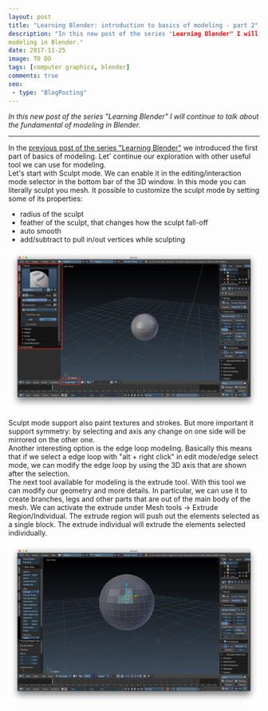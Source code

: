 ```yaml
---
layout: post
title: "Learning Blender: introduction to basics of modeling - part 2"
description: "In this new post of the series "Learning Blender" I will continue to talk about the fundamental of 
modeling in Blender."
date: 2017-11-25
image: TO DO
tags: [computer graphics, blender]
comments: true
seo:
 - type: "BlogPosting"
---
```


*In this new post of the series "Learning Blender" I will continue to talk about the fundamental of modeling in Blender.*

---

In the [previous post of the series "Learning Blender"](TODO) we introduced the first part of basics of modeling. 
Let' continue our exploration with other useful tool we can use for modeling.  
Let's start with Sculpt mode. We can enable it in the editing/interaction mode selector in the bottom bar of the 3D 
window. In this mode you can literally sculpt you mesh. It possible to customize the sculpt mode by setting some of 
its properties:

* radius of the sculpt
* feather of the sculpt, that changes how the sculpt fall-off
* auto smooth
* add/subtract to pull in/out vertices while sculpting

![blender sculpting](/assets/images/posts/blender-sculpting.jpg "blender sculpting")

Sculpt mode support also paint textures and strokes. But more important it support symmetry: by selecting and axis 
any change on one side will be mirrored on the other one.  
Another interesting option is the edge loop modeling. Basically this means that if we select a edge loop with "alt +
 right click" in edit mode/edge select mode, we can modify the edge loop by using the 3D axis that are shown after the
  selection.  
  The next tool available for modeling is the extrude tool. With this tool we can modify our geometry and more 
  details. In particular, we can use it to create branches, legs and other parts that are out of the main body of the
   mesh. We can activate the extrude under Mesh tools -> Extrude Region/Individual. The extrude region will push out 
   the elements selected as a single block. The extrude individual will extrude the elements selected individually.  
    
![blender extrude](/assets/images/posts/blender-extrude.jpg "blender extrude")
    
  

